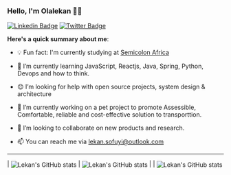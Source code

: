### Hello, I'm Olalekan 👋🏾


[![Linkedin Badge](https://img.shields.io/badge/-OlelakanSofuyi-blue?style=for-the-badge&logo=Linkedin&logoColor=white&link=https://www.linkedin.com/in/olalekan-sofuyi)](https://www.linkedin.com/in/olalekan-sofuyi) [![Twitter Badge](https://img.shields.io/badge/-@Nobodyuglier-1ca0f1?style=for-the-badge&logo=twitter&logoColor=white&link=https://twitter.com/Nobodyuglier)](https://twitter.com/Nobodyuglier)


**Here's a quick summary about me**:

- 💡 Fun fact: I'm currently studying at [Semicolon Africa](https://semicolon.africa/)
- 🌱 I’m currently learning JavaScript, Reactjs, Java, Spring, Python, Devops and how to think.
- 😊 I’m looking for help with open source projects, system design & architecture
- 🔭 I’m currently working on a pet project to promote Assessible, Comfortable, reliable and cost-effective solution to transporttion.
- 👯 I’m looking to collaborate on new products and research.


- 📫 You can reach me via lekan.sofuyi@outlook.com

---

| <img align="center" src="https://github-readme-stats.vercel.app/api?username=ola-lekan01&show_icons=true&include_all_commits=true&hide_border=true" alt="Lekan's GitHub stats" />
| <img align="center" src="https://github-readme-stats.vercel.app/api/top-langs/?username=ola-lekan01&langs_count=8&layout=compact&hide_border=true" alt="Lekan's GitHub stats" /> |
| <img align="center" src="https://github-readme-streak-stats.herokuapp.com/?user=ola-lekan01&" alt="Lekan's GitHub stats" />